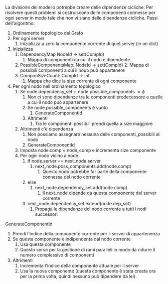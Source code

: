 
La divisione del modello potrebbe creare delle dipendenze cicliche. Per risolvere questi problemi si costruiscono delle componenti connesse per ogni server in modo tale che non vi siano delle dipendenze cicliche. Passi dell'algoritmo:
1. Ordinamento topologico del Grafo
2. Per ogni server
	1. Inizializza a zero la componente corrente di quel server (in un dict)
3. Inizializza
	1. DependencyMap NodeId -> set(CompId)
		1. Mappa di componenti da cui il nodo è dipendente
	2. PossibleComponentsMap: NodeId -> set(CompId)
		2. Mappa di possibili componenti a cui il nodo può appartenere
	3. ComponSizeCount: CompId -> int
		1. Mappa che dice la size corrente di ogni componente
4. Per ogni nodo nell'ordinamento topologico
	1. Se node.dependency_set $\cap$ node.possible_components $= \phi$ 
		1. Non ci sono dipendenze tra le componenti predecessore e quelle a cui il nodo può appartenere
		2. Se node.possible_components è vuoto
			1. GenerateComponentId
		3. Altrimenti
			1. Tra le componenti possibili prendi quella a size maggiore
	2. Altrimenti c'è dipendenza
		1. Non possiamo assegnare nessuna delle componenti_possibili al nodo
		2. GenerateComponentId
	3. Imposta node.comp = node_comp e incrementa size componente
	4. Per ogni nodo vicino a node
		1. if node.server == next_node.server
			1. next_node.poss_components.add(node.comp)
				1. Questo nodo potrebbe far parte della componente connessa del nodo corrente
		2. else
			1. next_node.dependency_set.add(node.comp)
				1. Il next_node dipende da questa componente del server corrente
		3. next_node.dependency_set.extend(node.dep_set)
			1. Propaga le dipendenze del nodo corrente a tutti i nodi successori

GenerateComponentId
1. Prendi l'indice della componente corrente per il server di appartenenza
2. Se questa componente è indipendenta dal nodo corrente
	1. Usa questa componente
	2. Questo serve per la gestione di rami paralleli in modo da ridurre il numero complessivo di componenti
3. Altrimenti
	1. Incrementa l'indice della componente attuale per il server
	2. Usa la nuova componente (questa componente è stata creata ora per la prima volta, quindi nessuno può dipendere da lei).
